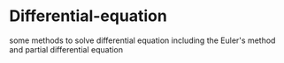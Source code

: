 # Differential-equation
some methods to solve differential equation including  the Euler's method and partial differential equation 
